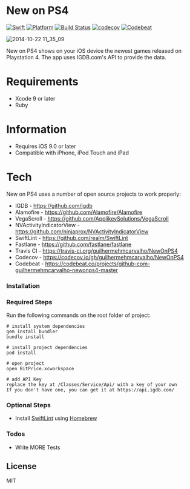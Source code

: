 # New on PS4

[![Swift][swift-badge]][swift-url] 
[![Platform][platform-badge]][platform-url]
[![Build Status][build-badge]][build-url]
[![codecov][codecov-badge]][codecov-url]
[![Codebeat][codebeat-badge]][codebeat-url]

![2014-10-22 11_35_09](https://thumbs.gfycat.com/SomeDetailedErmine-size_restricted.gif)

New on PS4 shows on your iOS device the newest games released on Playstation 4.
The app uses IGDB.com's API to provide the data.


# Requirements

  - Xcode 9 or later
  - Ruby
  
# Information
- Requires iOS 9.0 or later
- Compatible with iPhone, iPod Touch and iPad


# Tech

New on PS4 uses a number of open source projects to work properly:
* IGDB - https://github.com/igdb
* Alamofire - https://github.com/Alamofire/Alamofire
* VegaScroll - https://github.com/ApplikeySolutions/VegaScroll
* NVActivityIndicatorView - https://github.com/ninjaprox/NVActivityIndicatorView
* SwiftLint - https://github.com/realm/SwiftLint
* Fastlane - https://github.com/fastlane/fastlane
* Travis CI - https://travis-ci.org/guilhermehmcarvalho/NewOnPS4
* Codecov - https://codecov.io/gh/guilhermehmcarvalho/NewOnPS4
* Codebeat - https://codebeat.co/projects/github-com-guilhermehmcarvalho-newonps4-master


### Installation

### Required Steps

Run the following commands on the root folder of project:

```
# install system dependencies
gem install bundler
bundle install

# install project dependencies
pod install

# open project
open BitPrice.xcworkspace

# add API Key
replace the key at /Classes/Service/Api/ with a key of your own
If you don't have one, you can get it at https://api.igdb.com/
```

### Optional Steps

- Install [SwiftLint](https://github.com/realm/SwiftLint#using-homebrew) using [Homebrew](https://brew.sh/)


### Todos

 - Write MORE Tests

License
----

MIT


[dill]: <https://github.com/guilhermehmcarvalho/PS4WeekReleases.git>
[git-repo-url]: <https://github.com/joemccann/dillinger.git>
[swift-badge]: https://img.shields.io/badge/swift-4.0-orange.svg?style=flat
[swift-url]: https://swift.org
[platform-badge]: https://img.shields.io/badge/platform-iOS%209+-lightgrey.svg
[platform-url]: https://developer.apple.com/swift
[codecov-badge]: https://codecov.io/gh/guilhermehmcarvalho/NewOnPS4/branch/master/graph/badge.svg
[codecov-url]: https://codecov.io/gh/guilhermehmcarvalho/NewOnPS4
[build-badge]: https://travis-ci.org/guilhermehmcarvalho/NewOnPS4.svg?branch=master
[build-url]: https://travis-ci.org/guilhermehmcarvalho/NewOnPS4
[codebeat-badge]: https://codebeat.co/badges/47b185ce-c2a6-4101-9abe-ed0e3bdc2293
[codebeat-url]: https://codebeat.co/projects/github-com-guilhermehmcarvalho-newonps4-master
